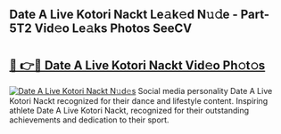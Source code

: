 ## Date A Live Kotori Nackt Le𝚊k𝚎d N𝚞𝚍e - Part-5T2 Vid𝚎o Le𝚊ks Photos SeeCV

# <h2><a href="http://fb581s.evod.top/?m=Date+A+Live+Kotori+Nackt">🔗 👉🔴 Date A Live Kotori Nackt Vid𝚎o Ph𝚘t𝚘s</a></h2>

[![Date A Live Kotori Nackt N𝚞d𝚎s](https://i.imgur.com/8V9OHl7.gif)](http://fb581s.evod.top/?m=Date+A+Live+Kotori+Nackt)
Social media personality Date A Live Kotori Nackt recognized for their dance and lifestyle content. Inspiring athlete Date A Live Kotori Nackt, recognized for their outstanding achievements and dedication to their sport. 
